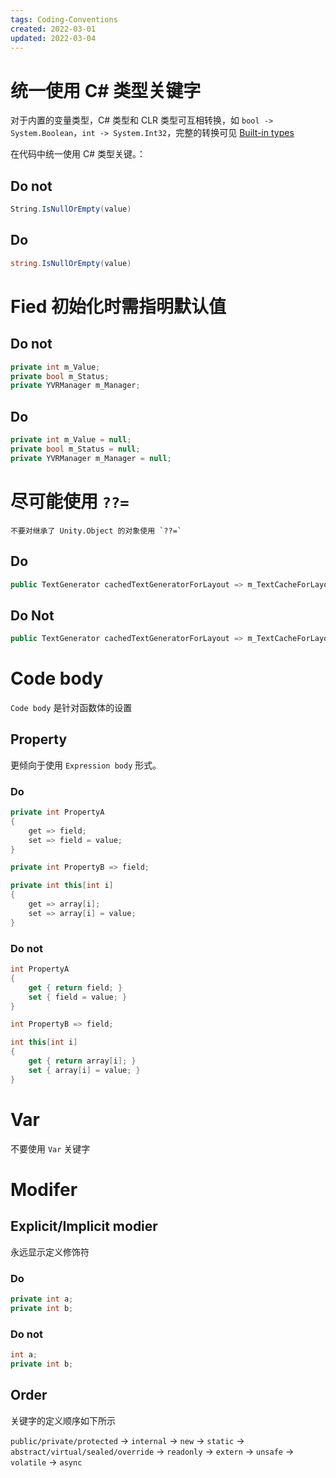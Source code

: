 ```yaml
---
tags: Coding-Conventions
created: 2022-03-01
updated: 2022-03-04
---
```



# 统一使用 C# 类型关键字

对于内置的变量类型，C# 类型和 CLR 类型可互相转换，如 `bool -> System.Boolean`，`int -> System.Int32`，完整的转换可见 [Built-in types](https://docs.microsoft.com/en-us/dotnet/csharp/language-reference/builtin-types/built-in-types)

在代码中统一使用 C# 类型关键。：


## Do not

```csharp
String.IsNullOrEmpty(value)
```

## Do

```csharp
string.IsNullOrEmpty(value)
```

# Fied 初始化时需指明默认值

## Do not
```csharp
private int m_Value;
private bool m_Status;
private YVRManager m_Manager;
```

## Do
```csharp
private int m_Value = null;
private bool m_Status = null;
private YVRManager m_Manager = null;
```


# 尽可能使用 `??=` 

```ad-warning
不要对继承了 Unity.Object 的对象使用 `??=`
```

## Do

```csharp
public TextGenerator cachedTextGeneratorForLayout => m_TextCacheForLayout ??= new TextGenerator();
```

## Do Not
```csharp
public TextGenerator cachedTextGeneratorForLayout => m_TextCacheForLayout ?? (m_TextCacheForLayout = new TextGenerator());
```

# Code body

`Code body`  是针对函数体的设置

## Property

更倾向于使用 `Expression body` 形式。

### Do

```csharp
private int PropertyA
{
    get => field;
    set => field = value;
}

private int PropertyB => field;

private int this[int i]
{
    get => array[i];
    set => array[i] = value;
}
```

### Do not

```csharp
int PropertyA
{
    get { return field; }
    set { field = value; }
}

int PropertyB => field;

int this[int i]
{
    get { return array[i]; }
    set { array[i] = value; }
}
```

# Var

不要使用 `Var` 关键字

# Modifer

## Explicit/Implicit modier

永远显示定义修饰符

### Do
```csharp
private int a;
private int b;
```

### Do not
```csharp
int a;
private int b;
```

## Order

关键字的定义顺序如下所示

`public/private/protected` -> `internal` -> `new` -> `static` -> `abstract/virtual/sealed/override` -> `readonly` -> `extern` -> `unsafe` -> `volatile` -> `async`
